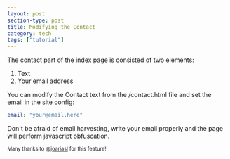 ```yaml
---
layout: post
section-type: post
title: Modifying the Contact
category: tech
tags: ["tutorial"]
---
```


The contact part of the index page is consisted of two elements:

<ol>
  <li>Text</li>
  <li>Your email address</li>
</ol>

You can modify the Contact text from the /contact.html file and set the email in
the site config:

```yaml
email: "your@email.here"
```

Don't be afraid of email harvesting, write your email properly and the page will
perform javascript obfuscation.

<small>Many thanks to
<a href="https://github.com/joariasl" target="\_blank">@joariasl</a> for this
feature!</small>
